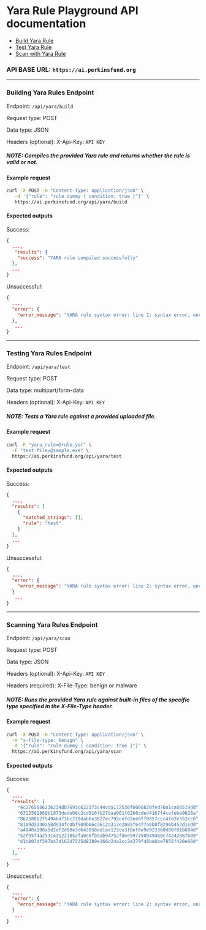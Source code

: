 # Yara Rule Playground API documentation

- [Build Yara Rule](#building-yara-rules-endpoint)
- [Test Yara Rule](#testing-yara-rules-endpoint)
- [Scan with Yara Rule](#scanning-yara-rules-endpoint)

### API BASE URL: `https://ai.perkinsfund.org`

---

### Building Yara Rules Endpoint

Endpoint: `/api/yara/build`

Request type: POST

Data type: JSON

Headers (optional): X-Api-Key: `API KEY`

##### NOTE: Compiles the provided Yara rule and returns whether the rule is valid or not.

#### Example request

```bash
curl -X POST -H "Content-Type: application/json" \
   -d '{"rule": "rule dummy { condition: true }"}' \
   https://ai.perkinsfund.org/api/yara/build
```

#### Expected outputs

Success:
```json
{
  ...,
   "results": {
    "success": "YARA rule compiled successfully"
  },
  ...
}
```

Unsuccessful:
```json
{
  ...,
  "error": {
    "error_message": "YARA rule syntax error: line 1: syntax error, unexpected identifier, expecting  <condition>"
  },
   ...
}
```

---

### Testing Yara Rules Endpoint

Endpoint: `/api/yara/test`

Request type: POST

Data type: multipart/form-data

Headers (optional): X-Api-Key: `API KEY`

##### NOTE: Tests a Yara rule against a provided uploaded file.

#### Example request

```bash
curl -F "yara_rule=@rule.yar" \
  -F "test_file=@sample.exe" \
  https://ai.perkinsfund.org/api/yara/test
```

#### Expected outputs

Success:
```json
{
  ...,
  "results": [
    {
      "matched_strings": [],
      "rule": "test"
    }
  ],
  ...
}
```

Unsuccessful:
```json
{
  ...,
  "error": {
    "error_message": "YARA rule syntax error: line 2: syntax error, unexpected identifier, expecting <condition>" OR "No matches found using YARA rule"
  }
   ...
}
```

---

### Scanning Yara Rules Endpoint

Endpoint: `/api/yara/scan`

Request type: POST

Data type: JSON

Headers (optional): X-Api-Key: `API KEY`

Headers (required): X-File-Type: benign or malware

##### NOTE: Runs the provided Yara rule against built-in files of the specific type specified in the X-File-Type header.

#### Example request

```bash
curl -X POST -H "Content-Type: application/json" \
  -H "x-file-type: benign" \
  -d '{"rule": "rule dummy { condition: true }"}' \
  https://ai.perkinsfund.org/api/yara/scan
```

#### Expected outputs

Success:
```json
{
  ...,
  "results": [
    "4c2765686236234db7693c622373c44cda172536f0066820fed70a1ca86519dd",
    "6312581860b1873dedeb8c2cd916fb27baa061f62b0cde44167f4cefebe0628a",
    "862588b2f549abd71bc219dab6e3627ec792cefd2ee6ff0857ccc4fd2e552cc6",
    "8109d3330a58d934fc0bf989b06ca612a317e2085f6477a8b8f8296b452d1ed0",
    "a4940a198a5d2ef2d68e3d643058ed1ee123ce3f8ef6e9e923360d80f81b684d",
    "52f95f4a253c431221852fa0e0fb9ab94752fdee597750949460c74242887b09",
    "d1b807df597b47d162d7235d8389e366d24a2cc2e379f48bebbe7855f420e660",
    ... 
  ],  
  ...
}
```

Unsuccessful:
```json
{
  ...,
  "error": {
    "error_message": "YARA rule syntax error: line 2: syntax error, unexpected identifier, expecting <condition>" OR "No matches found for YARA rule in 50 samples"
  }
   ...
}
```

